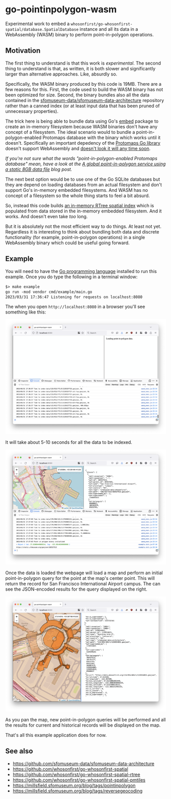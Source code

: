 # go-pointinpolygon-wasm

Experimental work to embed a `whosonfirst/go-whosonfirst-spatial/database.SpatialDatabase` instance and all its data in a WebAssembly (WASM) binary to perform point-in-polygon operations.

## Motivation

The first thing to understand is that this work is _experimental_. The second thing to understand is that, as written, it is both slower and significantly larger than alternative approaches. Like, absurdly so.

Specifically, the WASM binary produced by this code is 19MB. There are a few reasons for this. First, the code used to build the WASM binary has not been optimized for size. Second, the binary bundles also all the data contained in the [sfomuseum-data/sfomuseum-data-architecture](https://github.com/sfomuseum-data/sfomuseum-data-architecture) repository rather than a canned index (or at least input data that has been pruned of unnecessary properties).

The trick here is being able to bundle data using Go's [embed](https://pkg.go.dev/embed) package to create an in-memory filesystem because WASM binaries don't have any concept of a filesystem. The ideal scenario would to bundle a point-in-polygon-enabled Protomaps database with the binary which works until it doesn't. Specifically an important depedency of the [Protomaps Go library](https://github.com/sfomuseum/go-pmtiles/tree/fs-bucket) doesn't support WebAssembly and [doesn't look it will any time soon](https://gitlab.com/cznic/sqlite/-/issues/91).

_If you're not sure what the words "point-in-polygon-enabled Protomaps database" mean, have a look at the [A global point-in-polygon service using a static 8GB data file](https://millsfield.sfomuseum.org/blog/tags/pointinpolygon) blog post._

The next best option would be to use one of the Go SQLite databases but they are depend on loading databases from an actual filesystem and don't support Go's in-memory embedded filesystems. And WASM has no concept of a filesystem so the whole thing starts to feel a bit absurd.

So, instead this code builds [an in-memory RTree spatial index](https://github.com/whosonfirst/go-whosonfirst-spatial-rtree) which is populated from data stored in the in-memory embedded filesystem. And it works. And doesn't even take _too_ long.

But it is absolutely not the most efficient way to do things. At least not yet. Regardless it is interesting to think about bundling both data and discrete functionality (for example, point-in-polygon operations) in a single WebAssembly binary which could be useful going forward.

## Example

You will need to have the [Go programming language](https://go.dev/dl) installed to run this example. Once you do type the following in a terminal window:

```
$> make example
go run -mod vendor cmd/example/main.go
2023/03/31 17:36:47 Listening for requests on localhost:8080
```

The when you open `http://localhost:8080` in a browser you'll see something like this:

![](docs/images/go-pointinpolygon-wasm-init.png)

It will take about 5-10 seconds for all the data to be indexed.

![](docs/images/go-pointinpolygon-wasm-onload.png)

Once the data is loaded the webpage will load a map and perform an initial point-in-polygon query for the point at the map's center point. This will return the record for San Francisco International Airport campus. The can see the JSON-encoded results for the query displayed on the right.

![](docs/images/go-pointinpolygon-wasm-features.png)

As you pan the map, new point-in-polygon queries will be performed and all the results for current and historical records will be displayed on the map.

That's all this example application does for now.

## See also

* https://github.com/sfomuseum-data/sfomuseum-data-architecture
* https://github.com/whosonfirst/go-whosonfirst-spatial
* https://github.com/whosonfirst/go-whosonfirst-spatial-rtree
* https://github.com/whosonfirst/go-whosonfirst-spatial-pmtiles
* https://millsfield.sfomuseum.org/blog/tags/pointinpolygon
* https://millsfield.sfomuseum.org/blog/tags/reversegeocoding